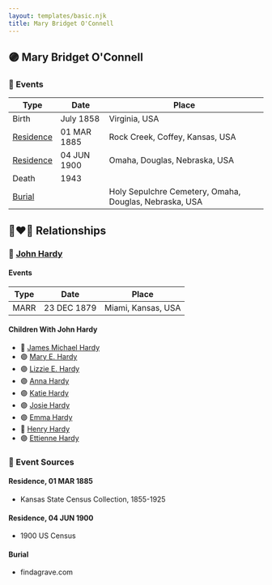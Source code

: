 ```yaml
---
layout: templates/basic.njk
title: Mary Bridget O'Connell
---
```

## 🟣 Mary Bridget O'Connell

### 📆 Events

Type | Date | Place
------ | ------ | ------
Birth | July 1858 | Virginia, USA
[Residence](#event-1) | 01 MAR 1885 | Rock Creek, Coffey, Kansas, USA
[Residence](#event-2) | 04 JUN 1900 | Omaha, Douglas, Nebraska, USA
Death | 1943 |
[Burial](#event-4) |  | Holy Sepulchre Cemetery, Omaha, Douglas, Nebraska, USA

## 👩‍❤️‍👨 Relationships

### 🔵 [John Hardy](/people/5/56182816)

#### Events

Type | Date | Place
------ | ------ | ------
MARR | 23 DEC 1879 | Miami, Kansas, USA
#### Children With John Hardy
* 🔵 [James Michael Hardy](/people/1/11204316)
* 🟣 [Mary E. Hardy](/people/6/60759341)
* 🟣 [Lizzie E. Hardy](/people/8/81234780)
* 🟣 [Anna Hardy](/people/2/23108580)
* 🟣 [Katie Hardy](/people/5/53987710)
* 🟣 [Josie Hardy](/people/3/34724482)
* 🟣 [Emma Hardy](/people/8/86876158)
* 🔵 [Henry Hardy](/people/9/97023592)
* 🟣 [Ettienne Hardy](/people/8/88784896)
### 📰 Event Sources

#### <a id="event-1"></a> Residence, 01 MAR 1885
* Kansas State Census Collection, 1855-1925

#### <a id="event-2"></a> Residence, 04 JUN 1900
* 1900 US Census

#### <a id="event-4"></a> Burial
* findagrave.com
